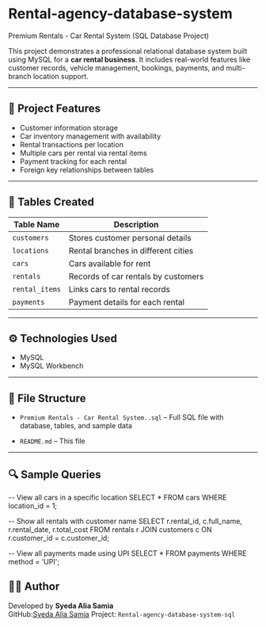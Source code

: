 # Rental-agency-database-system

Premium Rentals - Car Rental System (SQL Database Project)

This project demonstrates a professional relational database system built using MySQL for a **car rental business**. It includes real-world features like customer records, vehicle management, bookings, payments, and multi-branch location support.

---

## 📌 Project Features

- Customer information storage
- Car inventory management with availability
- Rental transactions per location
- Multiple cars per rental via rental items
- Payment tracking for each rental
- Foreign key relationships between tables

---

## 🧱 Tables Created

| Table Name      | Description                            |
|-----------------|----------------------------------------|
| `customers`      | Stores customer personal details       |
| `locations`      | Rental branches in different cities    |
| `cars`           | Cars available for rent                |
| `rentals`        | Records of car rentals by customers    |
| `rental_items`   | Links cars to rental records           |
| `payments`       | Payment details for each rental        |

---

## ⚙️ Technologies Used

- MySQL
- MySQL Workbench

---

## 📂 File Structure

- `Premium Rentals - Car Rental System..sql` – Full SQL file with database, tables, and sample data
  
- `README.md` – This file

---

## 🔍 Sample Queries

-- View all cars in a specific location
SELECT * FROM cars WHERE location_id = 1;

-- Show all rentals with customer name
SELECT r.rental_id, c.full_name, r.rental_date, r.total_cost
FROM rentals r
JOIN customers c ON r.customer_id = c.customer_id;

-- View all payments made using UPI
SELECT * FROM payments WHERE method = 'UPI';





## 👨‍💻 Author

Developed by
**Syeda Alia Samia**  
GitHub:[Syeda Alia Samia](https://github.com/your-github-username)
Project: `Rental-agency-database-system-sql`



